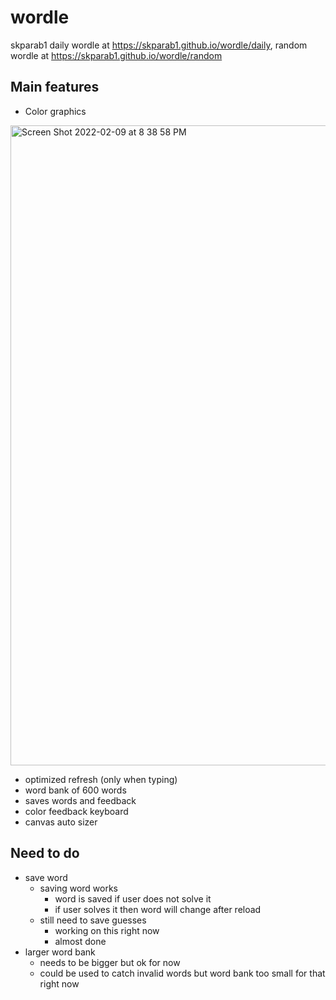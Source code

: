 # wordle
skparab1 daily wordle at https://skparab1.github.io/wordle/daily, random wordle at https://skparab1.github.io/wordle/random

## Main features
- Color graphics

<img width="1024" alt="Screen Shot 2022-02-09 at 8 38 58 PM" src="https://user-images.githubusercontent.com/71990977/153338215-a3a39c8b-f6b4-4a11-8972-b6d0c5d83f35.png">

- optimized refresh (only when typing)
- word bank of 600 words
- saves words and feedback
- color feedback keyboard
- canvas auto sizer

## Need to do
- save word
  - saving word works
    - word is saved if user does not solve it
    - if user solves it then word will change after reload
  - still need to save guesses
    - working on this right now
    - almost done
- larger word bank
  - needs to be bigger but ok for now
  - could be used to catch invalid words but word bank too small for that right now
